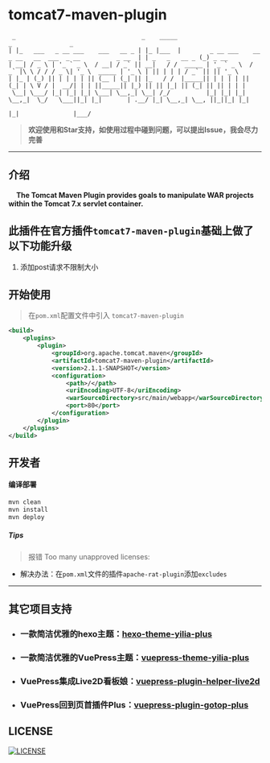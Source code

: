 # tomcat7-maven-plugin

```
 _                                   _    _____                                                             _                _
| |_   ___   _ __ ___    ___   __ _ | |_ |___  |        _ __ ___    __ _ __   __  ___  _ __          _ __  | | _   _   __ _ (_) _ __
| __| / _ \ | '_ ` _ \  / __| / _` || __|   / /  _____ | '_ ` _ \  / _` |\ \ / / / _ \| '_ \  _____ | '_ \ | || | | | / _` || || '_ \
| |_ | (_) || | | | | || (__ | (_| || |_   / /  |_____|| | | | | || (_| | \ V / |  __/| | | ||_____|| |_) || || |_| || (_| || || | | |
 \__| \___/ |_| |_| |_| \___| \__,_| \__| /_/          |_| |_| |_| \__,_|  \_/   \___||_| |_|       | .__/ |_| \__,_| \__, ||_||_| |_|
                                                                                                    |_|               |___/
```

> **欢迎使用和Star支持，如使用过程中碰到问题，可以提出Issue，我会尽力完善**

------------------

## 介绍
&#160;&#160;&#160;&#160;**The Tomcat Maven Plugin provides goals to manipulate WAR projects within the Tomcat 7.x servlet container.**

## 此插件在官方插件`tomcat7-maven-plugin`基础上做了以下功能升级
1. 添加post请求不限制大小

## 开始使用

> 在`pom.xml`配置文件中引入 `tomcat7-maven-plugin`

```xml
<build>
    <plugins>
        <plugin>
            <groupId>org.apache.tomcat.maven</groupId>
            <artifactId>tomcat7-maven-plugin</artifactId>
            <version>2.1.1-SNAPSHOT</version>
            <configuration>
                <path>/</path>
                <uriEncoding>UTF-8</uriEncoding>
                <warSourceDirectory>src/main/webapp</warSourceDirectory>
                <port>80</port>
            </configuration>
        </plugin>
    </plugins>
</build>
```

## 开发者
#### 编译部署
```bash
mvn clean
mvn install
mvn deploy
```

##### Tips

> 报错 Too many unapproved licenses:
- 解决办法：在`pom.xml`文件的插件`apache-rat-plugin`添加`excludes`

--------

## 其它项目支持

- ### 一款简洁优雅的hexo主题：[hexo-theme-yilia-plus](https://github.com/JoeyBling/hexo-theme-yilia-plus)
- ### 一款简洁优雅的VuePress主题：[vuepress-theme-yilia-plus](https://github.com/JoeyBling/vuepress-theme-yilia-plus)
- ### VuePress集成Live2D看板娘：[vuepress-plugin-helper-live2d](https://github.com/JoeyBling/vuepress-plugin-helper-live2d)
- ### VuePress回到页首插件Plus：[vuepress-plugin-gotop-plus](https://github.com/JoeyBling/vuepress-plugin-gotop-plus)

## LICENSE
[![LICENSE](https://img.shields.io/github/license/JoeyBling/tomcat7-maven-plugin "LICENSE")](https://github.com/JoeyBling/tomcat7-maven-plugin/blob/master/LICENSE "LICENSE")
